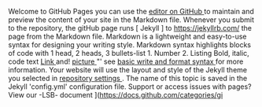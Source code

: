 Welcome to GitHub Pages you can use the [ editor on GitHub ](https://GitHub.com/vicky327/wooyan.GitHub.io/edit/gh-Pages/index.md ) to maintain and preview the content of your site in the Markdown file. Whenever you submit to the repository, the gitHub page runs [ Jekyll ] to https://jekyllrb.com/ the page from the Markdown file. Markdown is a lightweight and easy-to-use syntax for designing your writing style. Markdown syntax highlights blocks of code with 1 head, 2 heads, 3 bullets-list 1. Number 2. Listing Bold, italic, code text [ Link ](URL) and! [ picture ](Src)"' see [ basic write and format syntax ](https://docs.github.com/en/github/writing-on-github/getting-started-with-writing-and-formatting-on-github/basic-writing-and-formatting-syntax ) for more information. Your website will use the layout and style of the Jekyll theme you selected in [ repository settings ](https://github.com/vicky327/wooyan.github.io/settings/pages ) . The name of this topic is saved in the Jekyll 'config.yml' configuration file. Support or access issues with pages? View our -LSB- document ](https://docs.github.com/categories/gi
